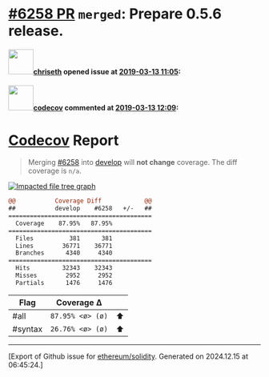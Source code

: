 # [\#6258 PR](https://github.com/ethereum/solidity/pull/6258) `merged`: Prepare 0.5.6 release.

#### <img src="https://avatars.githubusercontent.com/u/9073706?v=4" width="50">[chriseth](https://github.com/chriseth) opened issue at [2019-03-13 11:05](https://github.com/ethereum/solidity/pull/6258):



#### <img src="https://avatars.githubusercontent.com/in/254?v=4" width="50">[codecov](https://github.com/apps/codecov) commented at [2019-03-13 12:09](https://github.com/ethereum/solidity/pull/6258#issuecomment-472396221):

# [Codecov](https://codecov.io/gh/ethereum/solidity/pull/6258?src=pr&el=h1) Report
> Merging [#6258](https://codecov.io/gh/ethereum/solidity/pull/6258?src=pr&el=desc) into [develop](https://codecov.io/gh/ethereum/solidity/commit/58a3f3cf68fa6c91ef7538912e2601ecf6710095?src=pr&el=desc) will **not change** coverage.
> The diff coverage is `n/a`.

[![Impacted file tree graph](https://codecov.io/gh/ethereum/solidity/pull/6258/graphs/tree.svg?width=650&token=87PGzVEwU0&height=150&src=pr)](https://codecov.io/gh/ethereum/solidity/pull/6258?src=pr&el=tree)

```diff
@@           Coverage Diff            @@
##           develop    #6258   +/-   ##
========================================
  Coverage    87.95%   87.95%           
========================================
  Files          381      381           
  Lines        36771    36771           
  Branches      4340     4340           
========================================
  Hits         32343    32343           
  Misses        2952     2952           
  Partials      1476     1476
```

| Flag | Coverage Δ | |
|---|---|---|
| #all | `87.95% <ø> (ø)` | :arrow_up: |
| #syntax | `26.76% <ø> (ø)` | :arrow_up: |


-------------------------------------------------------------------------------



[Export of Github issue for [ethereum/solidity](https://github.com/ethereum/solidity). Generated on 2024.12.15 at 06:45:24.]

